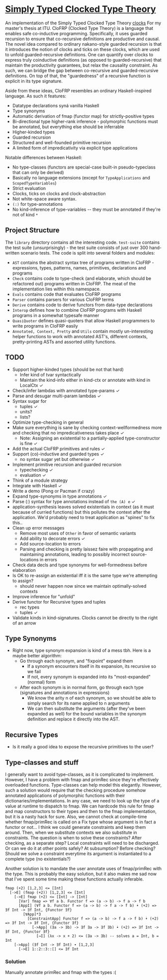 # [Simply Typed Clocked Type Theory][clott]

An implementation of the Simply Typed Clocked Type Theory [clocks] For my master's thesis at ITU.
CloFRP (Clocked Type Theory) is a language that enables safe co-inductive programming. Specifically, it
uses guarded recursion to ensure that co-recursive definitions are productive and causal. The novel idea
compared to ordinary nakano-style guarded recursion is that it introduces the notion of clocks and ticks
on these clocks, which are used to unfold guarded-recursive definitions. One can quantify over clocks to
express truly coinductive definitions (as opposed to guarded-recursive) that maintain the productivity
guarantees, but relax the causality constraint. As such, we can bridge the gap between co-recursive
and guarded-recursive definitions. On top of that, the "guardedness" of a recursive function is explicit
in its type signature.

Aside from these ideas, CloFRP resembles an ordinary Haskell-inspired language. As such it features:
- Datatype declarations syná vanilla Haskell
- Type synonyms 
- Automatic derivation of fmap (functor map) for strictly-positive types
- Bi-directional type higher-rank inference - polymorphic functions must be annotated, but everything else should
  be inferrable
- Higher-kinded types
- Guarded recursion
- Structured and well-founded primitive recursion
- A limited form of impredicativity via explicit type applications

Notable differences between Haskell:
- No type-classes (functors are special-case built-in pseudo-typeclass that can only be derived)
- Basically no language extensions (except for `TypeApplications` and `ScopedTypeVariables`)
- Strict evaluation
- Clocks, ticks on clocks and clock-abstraction
- Not white-space aware syntax.
- `(:)` for type-annotations
- No kind-inference of type-variables -- they must be annotated if they're not of kind `*`

## Project Structure
The `library` directory contains all the interesting code. `test-suite` contains the test suite (unsurprisingly) - the test suite
consists of just over 300 hand-written scenario tests.
The code is split into several folders and modules:
- `AST` contains the abstract syntax tree of programs written in CloFRP - expressions, types, patterns, names, primitives, declarations and programs
- `Check` contains code to type-check (and elaborate, which should be refactored out) programs written in CloFRP. The meat of the implementation
  lies within this namespace.
- `Evals` contains code that evaluates CloFRP programs
- `Parser` contains parsers for various CloFRP terms
- `Derive` contains code to derive functors from data-type declarations
- `Interop` defines how to combine CloFRP programs with Haskell programs in a somewhat typesafe manner
- `QuasiQuoter` defines quasi-quoters that allow Haskell programmers to write programs in CloFRP easily
- `Annotated, Context, Pretty` and `Utils` contain mostly un-interesting helper functions to work with annotated AST's, different contexts,
  pretty-printing ASTs and assorted utility functions.

## TODO
- Support higher-kinded types (should be not that hard)
  - Infer kind of tvar syntactically
  - Maintain the kind-info either in kind-ctx or annotate with kind in LocalCtx ✓
- Check/infer lambdas with annotated type-params ✓
- Parse and desugar multi-param lambdas ✓
- Syntax sugar for
  - tuples ✓
  - units?
  - lists?
- Optimize type-checking in general
- Make sure everything is sane by checking context-wellformedness more and checking that no impredicativeness takes place ✓
  - Note: Assigning an existential to a partially-applied type-constructor is fine  ✓
- Add the actual CloFRP primitives and rules ✓
- Support (co)-inductive and guarded types ✓
  - no syntax sugar yet but otherwise ✓
- Implement primitive recursion and guarded recursion
  - typechecking ✓
  - evaluation ✓
- Think of a module strategy
- Integrate with Haskell ✓
- Write a demo (Pong or Pacman if crazy)
- Expand type-synonyms in type annotations ✓
- Parse (:) syntax for type annotations instead of `the (A) e` ✓
- application-synthesis leaves solved existentials in context (as it must because of curried functions)
  but this pollutes the context after the application. We'd probably need to treat application as
  "spines" to fix this..
- Clean up error messages
  - Remove most uses of `Other` in favor of semantic variants
  - Add ability to decorate errors ✓
  - Add source-location to errors
  - Parsing and checking is pretty laissez faire with propagating and maintaining annotations, leading
    to possibly incorrect source-locations in errors
- Check data decls and type synonyms for well-formedness before elaboration
- Is OK to re-assign an existential iff it is the same type we're attempting to assign?
  - should never happen now since we maintain optimally-solved contexts
- Improve inference for "unfold"
- Derive functor for Recursive types and tuples
  - rec types
  - tuples ✓
- Validate kinds in kind-signatures. Clocks cannot be directly to the right of an arrow

## Type Synonyms
- Right now, type synonym expansion is kind of a mess tbh. Here is a maybe better algorithm:
  - Go through each synonym, and "fixpoint" expand them
    - If a synonym encounters itself in its expansion, its recursive so we fail
    - If not, every synonym is expanded into its "most-expanded" (normal) form
  - After each synonym is in normal form, go through each type (signatures and annotations in expressions)
    - We know the arity n of each synonym, so we should be able to simply search for its name applied to n
      arguments
    - We can then substitute the arguments (after they've been expanded as well) for the bound variables in
      the synonym definition and replace it directly into the AST.

## Recursive Types
- Is it really a good idea to expose the recursive primitives to the user?

## Type-classes and stuff
I generally want to avoid type-classes, as it is complicated to implement. However, I have a problem with fmap and primRec since they're
effectively overloaded functions. Type-classes can help model this elegantly. However, such a solution would require that the checking
procedure somehow annotated applications of polymorphic functions with their dictionaries/implementations. In any case, we need to look
up the type of a value at runtime to dispatch to fmap. We can hardcode this rule for fmap and map constructors to their types and
then to the fmap implementation, but it is a nasty hack for sure. Also, we cannot check at compile-time whether fmap/primRec is called
on a Fix type whose argument is in fact a functor or not...
I think we could generate constraints and keep them around. Then, when we substitute contexts we also substitute in constraints. The
question is when to solve these constraints? After checking, as a separate step? Local constraints will need to be discharged.
Or can we do it at other points safely? At subsumption?
Before checking? Should we solve a constraint everytime its argument is instantiated to a complete type (no existentials?)

Another solution is to mandate the user annotate uses of fmap/primRec with the type. This is probably the easy solution, but
it also makes me sad now that I've spent some time making these functions actually inferable.

```
fmap (+2) [1,2,3] <= [Int]
  [->E] (fmap (+2)) [1,2,3] <= [Int]
    [->E] fmap (+2) <= [Int] -> [Int]
      [Var] fmap => ∀f a b. Functor f => (a -> b) -> f a -> f b
      [AppI] (∀f a b. Functor f => (a -> b) -> f a -> f b) ̇∙ (+2) => ∃f Int -> ∃f Int, {Functor ∃f}
        [∀App]*3  
          [ConstraintApp] Functor f => (a -> b) -> f a -> f b) ̇∙ (+2) => ∃f Int -> ∃f Int, {Functor ∃f}
            [->App] (∃a -> ∃b) -> ∃f ∃a -> ∃f ∃b) ̇∙ (+2) => ∃f Int -> ∃f Int, {Functor ∃f}
              [→I] (λx -> x + 2) <= (∃a -> ∃b) -- solves a = Int, b = Int
    [->App] (∃f Int -> ∃f Int) ∙ [1,2,3]
      [->E] 1::2::3::[] <= ∃f Int
```

### Solution
Manually annotate primRec and fmap with the types :(

[clott]: https://github.com/adamschoenemann/clott
[clocks]: http://cs.au.dk/~hbugge/pdfs/lics17-preprint.pdf
